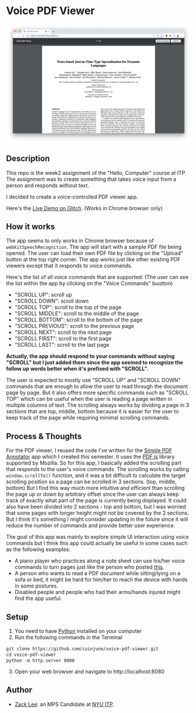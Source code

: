 # Voice PDF Viewer
<img src="screenshot.png" alt="screenshot" width="1000"/>

## Description

This repo is the week2 assignment of the "Hello, Computer" course at ITP.
The assignment was to create something that takes voice input from a person and responds without text.

I decided to create a voice-controlled PDF viewer app.

Here's the [Live Demo on Glitch](https://cuinjune-voice-pdf-viewer.glitch.me/). (Works in Chrome browser only)

## How it works

The app seems to only works in Chrome browser because of `webkitSpeechRecognition`. The app will start with a sample PDF file being opened. The user can load their own PDF file by clicking on the "Upload" button at the top right corner.
The app works just like other existing PDF viewers except that it responds to voice commands.

Here's the list of all voice commands that are supported: (The user can see the list within the app by clicking on the "Voice Commands" buutton) 
- "SCROLL UP": scroll up
- "SCROLL DOWN": scroll down
- "SCROLL TOP": scroll to the top of the page
- "SCROLL MIDDLE": scroll to the middle of the page
- "SCROLL BOTTOM": scroll to the bottom of the page
- "SCROLL PREVIOUS": scroll to the previous page
- "SCROLL NEXT": scroll to the next page
- "SCROLL FIRST": scroll to the first page
- "SCROLL LAST": scroll to the last page

**Actually, the app should respond to your commands without saying "SCROLL" but I just added them since the app seemed to recognize the follow up words better when it's prefixed with "SCROLL".**

The user is expected to mostly use "SCROLL UP" and "SCROLL DOWN" commands that are enough to allow the user to read through the document page by page. But it also offers more specific commands such as "SCROLL TOP" which can be useful when the user is reading a page written in multiple columns of text.
The scrolling always works by dividing a page in 3 sections that are top, middle, bottom because it is easier for the user to keep track of the page while requiring minimal scrolling commands.

## Process & Thoughts

For the PDF viewer, I reused the code I've written for the [Simple PDF Annotator](https://github.com/cuinjune/simple-pdf-annotator) app which I created this semester. 
It uses the [PDF.js](https://github.com/mozilla/pdf.js/) library supported by Mozilla. So for this app, I basically added the scrolling part that responds to the user's voice commands.
The scrolling works by calling `window.scrollTo()` function, and it was a bit difficult to calculate the target scrolling position so a page can be scrolled in 3 sections. (top, middle, bottom)
But I find this way much more intuitive and efficient than scrolling the page up or down by arbitrary offset since the user can always keep track of exactly what part of the page is currently being displayed.
It could also have been divided into 2 sections - top and bottom, but I was worried that some pages with longer height might not be covered by the 2 sections. 
But I think it's something I might consider updating in the future since it will reduce the number of commands and provide better user experience.

The goal of this app was mainly to explore simple UI interaction using voice commands but I think this app could actually be useful in some cases such as the following examples:

- A piano player who practices along a note sheet can use his/her voice commands to turn pages just like the person who posted [this](https://www.tenforums.com/software-apps/96323-pdf-viewer-voice-control.html).
- A person who wants to read a PDF document while sitting/lying on a sofa or bed, it might be hard for him/her to reach the device with hands in some postures.
- Disabled people and people who had their arms/hands injured might find the app useful.

## Setup

1. You need to have [Python](https://realpython.com/installing-python/) installed on your computer
2. Run the following commands in the Terminal
```
git clone https://github.com/cuinjune/voice-pdf-viewer.git
cd voice-pdf-viewer
python -m http.server 8080
```
3. Open your web browser and navigate to http://localhost:8080

## Author
* [Zack Lee](https://www.cuinjune.com/about): an MPS Candidate at [NYU ITP](https://itp.nyu.edu).
